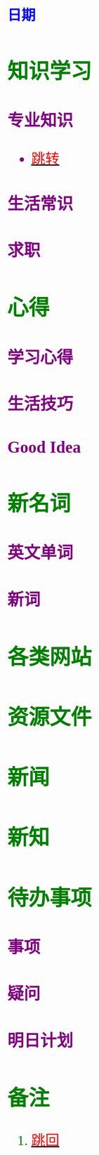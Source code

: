## <font color = blue face=楷体 size=6>日期 

## <font color = green>知识学习
### <font color = purple>专业知识
- <a id = "01-1">  [<font color = red>跳转](#01-2)
### <font color = purple>生活常识

### <font color = purple>求职



## <font color = green>心得
### <font color = purple>学习心得

### <font color = purple>生活技巧

### <font color = purple>Good Idea



## <font color = green>新名词
### <font color = purple>英文单词

### <font color = purple>新词



## <font color = green>各类网站


## <font color = green>资源文件


## <font color = green>新闻


## <font color = green>新知


## <font color = green>待办事项
### <font color = purple>事项

### <font color = purple>疑问

### <font color = purple>明日计划



## <font color = green>备注 
  1. <a id ="01-2">[<font color = red>跳回](#01-1)

<!--stackedit_data:
eyJoaXN0b3J5IjpbMTIzODE5NjgzMSwtMTc1NzA4ODI5OSwtMT
A2MzQ0NTM4MywyMzMyMjI1ODMsLTEwNjM0NDUzODMsLTE3NzUx
ODQ3MzQsLTIwNTIxMjczNSwtMTM1NjUwOTgzMiwxMzAxODI4Nz
EwLDIxMzY3NTUxNzIsMTgxOTk5MzY4OSwxODM1MTQ0OTUwXX0=

-->